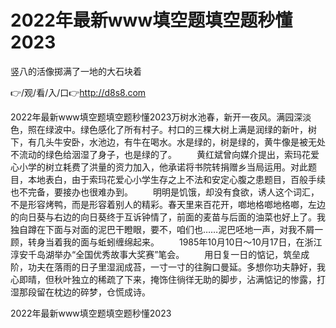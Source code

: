 # 2022年最新www填空题填空题秒懂2023
竖八的活像掷满了一地的大石块着

👉/观/看/入/口👉http://d8s8.com

2022年最新www填空题填空题秒懂2023万树水池春，新开一夜风。满园深淡色，照在绿波中。绿色感化了所有村子。村口的三棵大树上满是润绿的新叶，树下，有几头牛安卧，水池边，有牛在喝水。水是绿的，树是绿的，黄牛像是被无处不流动的绿色给洇湿了身子，也是绿的了。
　　黄红斌曾向媒介提出，索玛花爱心小学的树立耗费了洪量的资力加入，他承诺将书院转捐赠乡当局运用。对此题目，本地表白，由于索玛花爱心小学生存之上不法和安定心腹之患题目，百般手续也不完备，要接办也很难办到。
　　明明是饥饿，却没有食欲，诱人这个词汇，不是形容烤鸭，而是形容着别人的精彩。春天里来百花开，啷地格啷地格啷，左边的向日葵与右边的向日葵终于互诉钟情了，前面的麦苗与后面的油菜也好上了。我独自蹲在下面与对面的泥巴干瞪眼，要不，咱们也……泥巴呸地一声，对我不屑一顾，转身当着我的面与蚯蚓缠绵起来。
　　1985年10月10日～10月17日，在浙江淳安千岛湖举办“全国优秀故事大奖赛”笔会。
　　用日复一日的惦记，筑垒成阶，功夫在落雨的日子里湿润成苔，一寸一寸的往胸口曼延。多想你功夫静好，我心即晴，但秋叶独立的稀疏了下来，掩饰住徜徉无助的脚步，沾满惦记的惨露，打湿那段留在枕边的碎梦，仓慌成诗。

2022年最新www填空题填空题秒懂2023
